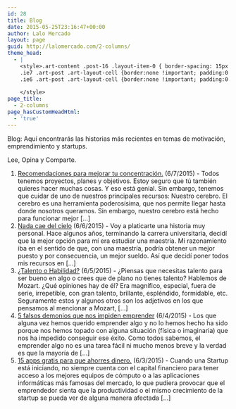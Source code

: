 ```yaml
---
id: 28
title: Blog
date: 2015-05-25T23:16:47+00:00
author: Lalo Mercado
layout: page
guid: http://lalomercado.com/2-columns/
theme_head:
  - |
    <style>.art-content .post-16 .layout-item-0 { border-spacing: 15px 0px; border-collapse: separate;  }
    .ie7 .art-post .art-layout-cell {border:none !important; padding:0 !important; }
    .ie6 .art-post .art-layout-cell {border:none !important; padding:0 !important; }
    
    </style>
page_title:
  - 2-columns
page_hasCustomHeadHtml:
  - 'true'
---
```

Blog: Aquí encontrarás las historias más recientes en temas de motivación, emprendimiento y startups.

Lee, Opina y Comparte.

<ol class="display-posts-listing">
  <li class="listing-item">
    <a class="title" href="http://lalomercado.com/2015/06/07/mejora-tu-concentracion/">Recomendaciones para mejorar tu concentración.</a> <span class="date">(6/7/2015)</span> <span class="excerpt-dash">-</span> <span class="excerpt">Todos tenemos proyectos, planes y objetivos. Estoy seguro que tú también quieres hacer muchas cosas. Y eso está genial. Sin embargo, tenemos que cuidar de uno de nuestros principales recursos: Nuestro cerebro. El cerebro es una herramienta poderosísima, que nos permite llegar hasta donde nosotros queramos. Sin embargo, nuestro cerebro está hecho para funcionar mejor [&hellip;]</span>
  </li>
  <li class="listing-item">
    <a class="title" href="http://lalomercado.com/2015/06/06/nada-cae-del-cielo/">Nada cae del cielo</a> <span class="date">(6/6/2015)</span> <span class="excerpt-dash">-</span> <span class="excerpt">Voy a platicarte una historia muy personal. Hace algunos años, terminando la carrera universitaria, decidí que la mejor opción para mí era estudiar una maestría. Mi razonamiento iba en el sentido de que, con una maestría, podría obtener un mejor puesto y por consecuencia, un mejor sueldo. Así que decidí poner todos mis recursos en [&hellip;]</span>
  </li>
  <li class="listing-item">
    <a class="title" href="http://lalomercado.com/2015/06/05/talento-o-habilidad/">¿Talento o Habilidad?</a> <span class="date">(6/5/2015)</span> <span class="excerpt-dash">-</span> <span class="excerpt">¿Piensas que necesitas talento para ser bueno en algo o crees que de plano no tienes talento? Hablemos de Mozart. ¿Qué opiniones hay de él? Era magnífico, especial, fuera de serie, irrepetible, con gran talento, brillante, espléndido, formidable, etc. Seguramente estos y algunos otros son los adjetivos en los que pensamos al mencionar a Mozart, [&hellip;]</span>
  </li>
  <li class="listing-item">
    <a class="title" href="http://lalomercado.com/2015/06/04/5-falsos-demonios-que-impiden-emprender/">5 falsos demonios que nos impiden emprender</a> <span class="date">(6/4/2015)</span> <span class="excerpt-dash">-</span> <span class="excerpt">Los que alguna vez hemos querido emprender algo y no lo hemos hecho ha sido porque nos hemos topado con alguna situación (física o imaginaria) que nos ha impedido conseguir ese éxito. Como todos sabemos, el emprender algo no es una tarea fácil ni mucho menos breve y la verdad es que la mayoría de [&hellip;]</span>
  </li>
  <li class="listing-item">
    <a class="title" href="http://lalomercado.com/2015/06/03/15-apps-gratis-para-que-ahorres/">15 apps gratis para que ahorres dinero.</a> <span class="date">(6/3/2015)</span> <span class="excerpt-dash">-</span> <span class="excerpt">Cuando una Startup está iniciando, no siempre cuenta con el capital financiero para tener acceso a los mejores equipos de cómputo o a las aplicaciones informáticas más famosas del mercado, lo que pudiera provocar que el emprendedor sienta que la productividad o el mismo crecimiento de la startup se pueda ver de alguna manera afectada [&hellip;]</span>
  </li>
</ol>